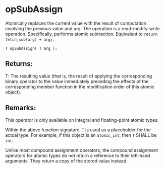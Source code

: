 # opSubAssign
Atomically replaces the current value with the result of computation involving the previous value and `arg`. The operation is a read-modify-write operation. Specifically, performs atomic subtraction. Equivalent to `return fetch_sub(arg) + arg;`.

```nvgt
T opSubAssign( T arg );
```

## Returns:
T: The resulting value (that is, the result of applying the corresponding binary operator to the value immediately preceding the effects of the corresponding member function in the modification order of this atomic object).

## Remarks:
This operator is only available on integral and floating-point atomic types.

Within the above function signature, `T` is used as a placeholder for the actual type. For example, if this object is an `atomic_int`, then `T` SHALL be `int`.

Unlike most compound assignment operators, the compound assignment operators for atomic types do not return a reference to their left-hand arguments. They return a copy of the stored value instead. 

